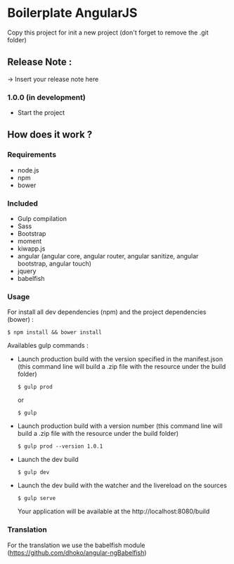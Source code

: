 # Boilerplate AngularJS

Copy this project for init a new project (don't forget to remove the .git folder)

## Release Note :

-> Insert your release note here

### 1.0.0 (in development)
 - Start the project

## How does it work ?

### Requirements

- node.js
- npm
- bower

### Included

- Gulp compilation
- Sass 
- Bootstrap
- moment
- kiwapp.js
- angular (angular core, angular router, angular sanitize, angular bootstrap, angular touch)
- jquery
- babelfish

### Usage

For install all dev dependencies (npm) and the project dependencies (bower) :
 
```shell
$ npm install && bower install
```
 
Availables gulp commands :

 
 - Launch production build with the version specified in the manifest.json (this command line will build a .zip file with the resource under the build folder)
 
    ```shell
    $ gulp prod
    ```

    or

    ```shell
    $ gulp
    ```
    
- Launch production build with a version number (this command line will build a .zip file with the resource under the build folder)
 
    ```shell
    $ gulp prod --version 1.0.1
    ```


- Launch the dev build

    ```shell
    $ gulp dev
    ```
    
- Launch the dev build with the watcher and the livereload on the sources
 
    ```shell
    $ gulp serve
    ```
    
    Your application will be available at the http://localhost:8080/build
    
### Translation

For the translation we use the babelfish module (https://github.com/dhoko/angular-ngBabelfish)



